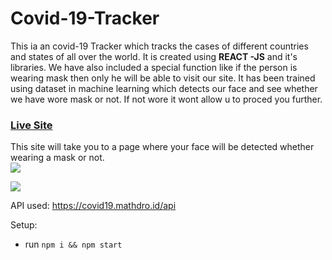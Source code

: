 # Covid-19-Tracker

This ia an covid-19 Tracker which tracks the cases of different countries and states of all over the world. It is created using **REACT -JS** and it's libraries. We have also included a special function like if the person is wearing mask then only he will be able to visit our site. It has been trained using dataset in machine learning which detects our face and see whether we have wore mask or not. If not wore it wont allow u to proced you further. 

### [Live Site](https://wcokws.csb.app/)

This site will take you to a page where your face will be detected whether wearing a mask or not.
<br>
![](https://user-images.githubusercontent.com/87522195/201511738-1fa94474-72fd-4580-99ae-d8453b0876c8.jpg)
                                                                                    




![](https://user-images.githubusercontent.com/87522195/201511341-d207138e-e6d0-482f-89c3-3771538b3889.jpg)

API used: https://covid19.mathdro.id/api

Setup:
- run ```npm i && npm start```
